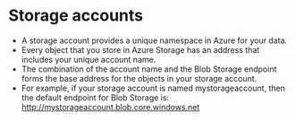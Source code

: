 # Storage accounts
- A storage account provides a unique namespace in Azure for your data. 
- Every object that you store in Azure Storage has an address that includes your unique account name. 
- The combination of the account name and the Blob Storage endpoint forms the base address for the objects in your storage account.
- For example, if your storage account is named mystorageaccount, then the default endpoint for Blob Storage is: http://mystorageaccount.blob.core.windows.net